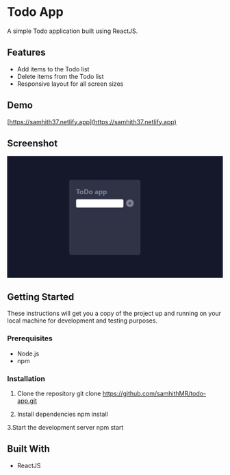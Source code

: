 # Todo App
A simple Todo application built using ReactJS.

## Features
- Add items to the Todo list
- Delete items from the Todo list
- Responsive layout for all screen sizes

## Demo
[https://samhith37.netlify.app](https://samhith37.netlify.app)

## Screenshot
![Todo App Screenshot](preview.png)


## Getting Started
These instructions will get you a copy of the project up and running on your local machine for development and testing purposes.

### Prerequisites
- Node.js
- npm

### Installation
1. Clone the repository
git clone https://github.com/samhithMR/todo-app.git

2. Install dependencies
npm install

3.Start the development server
npm start

## Built With
- ReactJS

